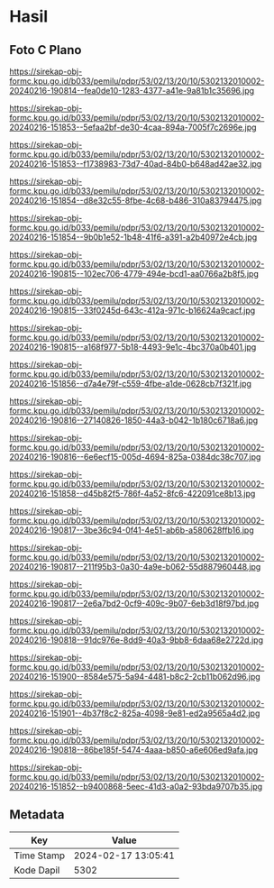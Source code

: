 # Hasil

## Foto C Plano

https://sirekap-obj-formc.kpu.go.id/b033/pemilu/pdpr/53/02/13/20/10/5302132010002-20240216-190814--fea0de10-1283-4377-a41e-9a81b1c35696.jpg

https://sirekap-obj-formc.kpu.go.id/b033/pemilu/pdpr/53/02/13/20/10/5302132010002-20240216-151853--5efaa2bf-de30-4caa-894a-7005f7c2696e.jpg

https://sirekap-obj-formc.kpu.go.id/b033/pemilu/pdpr/53/02/13/20/10/5302132010002-20240216-151853--f1738983-73d7-40ad-84b0-b648ad42ae32.jpg

https://sirekap-obj-formc.kpu.go.id/b033/pemilu/pdpr/53/02/13/20/10/5302132010002-20240216-151854--d8e32c55-8fbe-4c68-b486-310a83794475.jpg

https://sirekap-obj-formc.kpu.go.id/b033/pemilu/pdpr/53/02/13/20/10/5302132010002-20240216-151854--9b0b1e52-1b48-41f6-a391-a2b40972e4cb.jpg

https://sirekap-obj-formc.kpu.go.id/b033/pemilu/pdpr/53/02/13/20/10/5302132010002-20240216-190815--102ec706-4779-494e-bcd1-aa0766a2b8f5.jpg

https://sirekap-obj-formc.kpu.go.id/b033/pemilu/pdpr/53/02/13/20/10/5302132010002-20240216-190815--33f0245d-643c-412a-971c-b16624a9cacf.jpg

https://sirekap-obj-formc.kpu.go.id/b033/pemilu/pdpr/53/02/13/20/10/5302132010002-20240216-190815--a168f977-5b18-4493-9e1c-4bc370a0b401.jpg

https://sirekap-obj-formc.kpu.go.id/b033/pemilu/pdpr/53/02/13/20/10/5302132010002-20240216-151856--d7a4e79f-c559-4fbe-a1de-0628cb7f321f.jpg

https://sirekap-obj-formc.kpu.go.id/b033/pemilu/pdpr/53/02/13/20/10/5302132010002-20240216-190816--27140826-1850-44a3-b042-1b180c6718a6.jpg

https://sirekap-obj-formc.kpu.go.id/b033/pemilu/pdpr/53/02/13/20/10/5302132010002-20240216-190816--6e6ecf15-005d-4694-825a-0384dc38c707.jpg

https://sirekap-obj-formc.kpu.go.id/b033/pemilu/pdpr/53/02/13/20/10/5302132010002-20240216-151858--d45b82f5-786f-4a52-8fc6-422091ce8b13.jpg

https://sirekap-obj-formc.kpu.go.id/b033/pemilu/pdpr/53/02/13/20/10/5302132010002-20240216-190817--3be36c94-0f41-4e51-ab6b-a580628ffb16.jpg

https://sirekap-obj-formc.kpu.go.id/b033/pemilu/pdpr/53/02/13/20/10/5302132010002-20240216-190817--211f95b3-0a30-4a9e-b062-55d887960448.jpg

https://sirekap-obj-formc.kpu.go.id/b033/pemilu/pdpr/53/02/13/20/10/5302132010002-20240216-190817--2e6a7bd2-0cf9-409c-9b07-6eb3d18f97bd.jpg

https://sirekap-obj-formc.kpu.go.id/b033/pemilu/pdpr/53/02/13/20/10/5302132010002-20240216-190818--91dc976e-8dd9-40a3-9bb8-6daa68e2722d.jpg

https://sirekap-obj-formc.kpu.go.id/b033/pemilu/pdpr/53/02/13/20/10/5302132010002-20240216-151900--8584e575-5a94-4481-b8c2-2cb11b062d96.jpg

https://sirekap-obj-formc.kpu.go.id/b033/pemilu/pdpr/53/02/13/20/10/5302132010002-20240216-151901--4b37f8c2-825a-4098-9e81-ed2a9565a4d2.jpg

https://sirekap-obj-formc.kpu.go.id/b033/pemilu/pdpr/53/02/13/20/10/5302132010002-20240216-190818--86be185f-5474-4aaa-b850-a6e606ed9afa.jpg

https://sirekap-obj-formc.kpu.go.id/b033/pemilu/pdpr/53/02/13/20/10/5302132010002-20240216-151852--b9400868-5eec-41d3-a0a2-93bda9707b35.jpg


## Metadata

| Key        | Value               |
| ---------- | ------------------- |
| Time Stamp | 2024-02-17 13:05:41 |
| Kode Dapil | 5302                |



